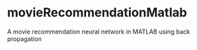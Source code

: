 # movieRecommendationMatlab
A movie recommendation neural network in MATLAB using back propagation 
